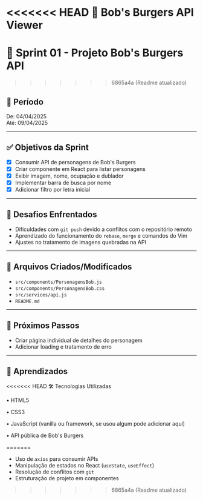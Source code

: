 <<<<<<< HEAD
🍔 Bob's Burgers API Viewer
=======
# 📝 Sprint 01 - Projeto Bob's Burgers API
>>>>>>> 6865a4a (Readme atualizado)

## 📅 Período
De: 04/04/2025  
Até: 09/04/2025
  
---

## ✅ Objetivos da Sprint

- [x] Consumir API de personagens de Bob's Burgers
- [x] Criar componente em React para listar personagens
- [x] Exibir imagem, nome, ocupação e dublador
- [x] Implementar barra de busca por nome
- [x] Adicionar filtro por letra inicial

---

## 🚧 Desafios Enfrentados

- Dificuldades com `git push` devido a conflitos com o repositório remoto
- Aprendizado do funcionamento do `rebase`, `merge` e comandos do Vim
- Ajustes no tratamento de imagens quebradas na API

---

## 📂 Arquivos Criados/Modificados

- `src/components/PersonagensBob.js`
- `src/components/PersonagensBob.css`
- `src/services/api.js`
- `README.md`

---

## 📌 Próximos Passos

- Criar página individual de detalhes do personagem
- Adicionar loading e tratamento de erro

---

## 🧠 Aprendizados

<<<<<<< HEAD
🛠️ Tecnologias Utilizadas

  • HTML5

  • CSS3

  • JavaScript (vanilla ou framework, se usou algum pode adicionar aqui)

  • API pública de Bob's Burgers

=======
- Uso de `axios` para consumir APIs
- Manipulação de estados no React (`useState`, `useEffect`)
- Resolução de conflitos com `git`
- Estruturação de projeto em componentes
>>>>>>> 6865a4a (Readme atualizado)
